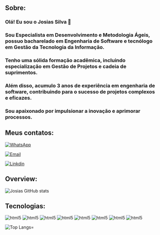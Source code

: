 

## Sobre:

### Olá! Eu sou o Josias Silva 🤝

### Sou Especialista em Desenvolvimento e Metodologia Ágeis, possuo bacharelado em Engenharia de Software e tecnólogo em Gestão da Tecnologia da Informação. 

### Tenho uma sólida formação acadêmica, incluindo especialização em Gestão de Projetos e cadeia de suprimentos. 

### Além disso, acumulo 3 anos de experiência em engenharia de software, contribuindo para o sucesso de projetos complexos e eficazes. 

### Sou apaixonado por impulsionar a inovação e aprimorar processos.

## Meus contatos:

[![WhatsApp](https://img.shields.io/badge/WhatsApp-25D366?style=for-the-badge&logo=whatsapp&logoColor=white)](https://wa.me/5521990849204?text=Ol%C3%A1)


[![Email](https://img.shields.io/badge/Gmail-D14836?style=for-the-badge&logo=gmail&logoColor=white)](mailto:josilva1233@gmail.com")


[![Linkdin](https://img.shields.io/badge/LinkedIn-0077B5?style=for-the-badge&logo=linkedin&logoColor=white)](https://www.linkedin.com/in/josilva1233/)

## Overview:

![Josias GitHub stats](https://github-readme-stats.vercel.app/api?username=josilva1233&show_icons=true&theme=dark)


## Tecnologias:

<div style="display: inline_block">
    <img alt="html5" alt="html5" src="https://img.shields.io/badge/PHP-777BB4?style=for-the-badge&logo=php&logoColor=white">
    <img alt="html5" alt="html5" src="https://img.shields.io/badge/HTML-239120?style=for-the-badge&logo=html5&logoColor=white">
    <img alt="html5" alt="html5" src="https://img.shields.io/badge/JavaScript-F7DF1E?style=for-the-badge&logo=javascript&logoColor=black">
    <img alt="html5" alt="html5" src="https://img.shields.io/badge/Node.js-43853D?style=for-the-badge&logo=node.js&logoColor=white">
    <img alt="html5" alt="html5" src="https://img.shields.io/badge/Laravel-FF2D20?style=for-the-badge&logo=laravel&logoColor=white">
    <img alt="html5" alt="html5" src="https://img.shields.io/badge/MongoDB-4EA94B?style=for-the-badge&logo=mongodb&logoColor=white">
    <img alt="html5" alt="html5" src="https://img.shields.io/badge/jQuery-0769AD?style=for-the-badge&logo=jquery&logoColor=white">
    <img alt="html5" alt="html5" src="https://img.shields.io/badge/Debian-A81D33?style=for-the-badge&logo=debian&logoColor=white">
</div>

![Top Langs=](https://github-readme-stats.vercel.app/api/top-langs/?username=josilva1233&exclude_repo=github-readme-stats,anuraghazra.github.io)
